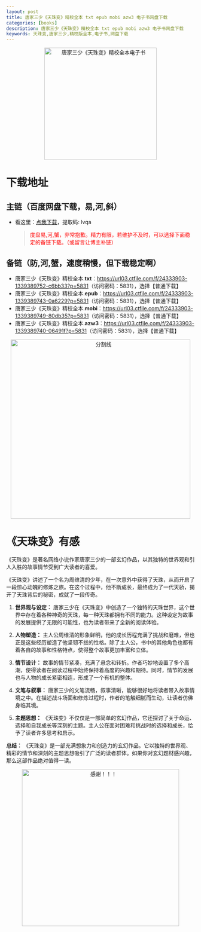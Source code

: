 ```yaml
---
layout: post
title: 唐家三少《天珠变》精校全本 txt epub mobi azw3 电子书网盘下载
categories: [books]
description: 唐家三少《天珠变》精校全本 txt epub mobi azw3 电子书网盘下载
keywords: 天珠变,唐家三少,精校版全本,电子书,网盘下载
---
```


<div align="center"><img src="https://qweree.cn/wp-content/uploads/2024/08/tian-zhu-bian-tuya.jpg" alt="唐家三少《天珠变》精校全本电子书" width="300px" height="auto"></div>

# 下载地址

## 主链（百度网盘下载，易,河,斜）

- 看这里：[点我下载](https://pan.baidu.com/s/1iMXUbSbtZQZjDcqDmnWUyw?pwd=lvqa)，提取码: lvqa

  > <p style="color:red" >度盘易,河,蟹，非常抱歉。精力有限，若维护不及时，可以选择下面稳定的备链下载。（或留言让博主补链）</p>

## 备链（防,河,蟹，速度稍慢，但下载稳定啊）

- 唐家三少《天珠变》精校全本.**txt**：<https://url03.ctfile.com/f/24333903-1339389752-c6bb33?p=5831>（访问密码：5831），选择【普通下载】
- 唐家三少《天珠变》精校全本.**epub**：<https://url03.ctfile.com/f/24333903-1339389743-0a6229?p=5831>（访问密码：5831），选择【普通下载】
- 唐家三少《天珠变》精校全本.**mobi**：<https://url03.ctfile.com/f/24333903-1339389749-80db35?p=5831>（访问密码：5831），选择【普通下载】
- 唐家三少《天珠变》精校全本.**azw3**：<https://url03.ctfile.com/f/24333903-1339389740-06491f?p=5831>（访问密码：5831），选择【普通下载】

<div align="center"><img src="https://pic.imgdb.cn/item/6612476468eb935713c85291.gif" alt="分割线" width="480px" height="auto"/></div>

# 《天珠变》有感

《天珠变》是著名网络小说作家唐家三少的一部玄幻作品，以其独特的世界观和引人入胜的故事情节受到广大读者的喜爱。

《天珠变》讲述了一个名为周维清的少年，在一次意外中获得了天珠，从而开启了一段惊心动魄的修炼之旅。在这个过程中，他不断成长，最终成为了一代天骄，揭开了天珠背后的秘密，成就了一段传奇。

1. **世界观与设定：** 唐家三少在《天珠变》中创造了一个独特的天珠世界，这个世界中存在着各种神奇的天珠，每一种天珠都拥有不同的能力。这种设定为故事的发展提供了无限的可能性，也为读者带来了全新的阅读体验。

2. **人物塑造：** 主人公周维清的形象鲜明，他的成长历程充满了挑战和磨难，但也正是这些经历塑造了他坚韧不拔的性格。除了主人公，书中的其他角色也都有着各自的故事和性格特点，使得整个故事更加丰富和立体。

3. **情节设计：** 故事的情节紧凑，充满了悬念和转折。作者巧妙地设置了多个高潮，使得读者在阅读过程中始终保持着高度的兴趣和期待。同时，情节的发展也与人物的成长紧密相连，形成了一个有机的整体。

4. **文笔与叙事：** 唐家三少的文笔流畅，叙事清晰，能够很好地将读者带入故事情境之中。在描述战斗场面和修炼过程时，作者的笔触细腻而生动，让读者仿佛身临其境。

5. **主题思想：** 《天珠变》不仅仅是一部简单的玄幻作品，它还探讨了关于命运、选择和自我成长等深刻的主题。主人公在面对困难和挑战时的选择和成长，给予了读者许多思考和启示。

**总结：**
《天珠变》是一部充满想象力和创造力的玄幻作品。它以独特的世界观、精彩的情节和深刻的主题思想吸引了广泛的读者群体。如果你对玄幻题材感兴趣，那么这部作品绝对值得一读。

<div align="center"><img src="https://pic.imgdb.cn/item/661246bf68eb935713c7f81c.gif" alt="感谢！！！" width="420px" height="auto"/></div>
